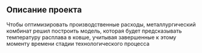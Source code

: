 ## Описание проекта

Чтобы оптимизировать производственные расходы, металлургический комбинат решил построить модель, которая будет предсказывать температуру расплава в ковше, учитывая завершенные к этому моменту времени стадии технологического процесса
